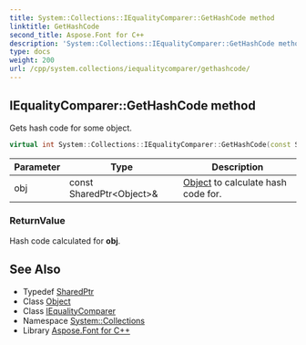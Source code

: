 ```yaml
---
title: System::Collections::IEqualityComparer::GetHashCode method
linktitle: GetHashCode
second_title: Aspose.Font for C++
description: 'System::Collections::IEqualityComparer::GetHashCode method. Gets hash code for some object in C++.'
type: docs
weight: 200
url: /cpp/system.collections/iequalitycomparer/gethashcode/
---
```

## IEqualityComparer::GetHashCode method


Gets hash code for some object.

```cpp
virtual int System::Collections::IEqualityComparer::GetHashCode(const SharedPtr<Object> &obj) const =0
```


| Parameter | Type | Description |
| --- | --- | --- |
| obj | const SharedPtr\<Object\>\& | [Object](../../../system/object/) to calculate hash code for. |

### ReturnValue

Hash code calculated for **obj**.

## See Also

* Typedef [SharedPtr](../../../system/sharedptr/)
* Class [Object](../../../system/object/)
* Class [IEqualityComparer](../)
* Namespace [System::Collections](../../)
* Library [Aspose.Font for C++](../../../)
